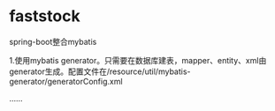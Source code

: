 # faststock
spring-boot整合mybatis


1.使用mybatis generator。只需要在数据库建表，mapper、entity、xml由generator生成。配置文件在/resource/util/mybatis-generator/generatorConfig.xml

……
